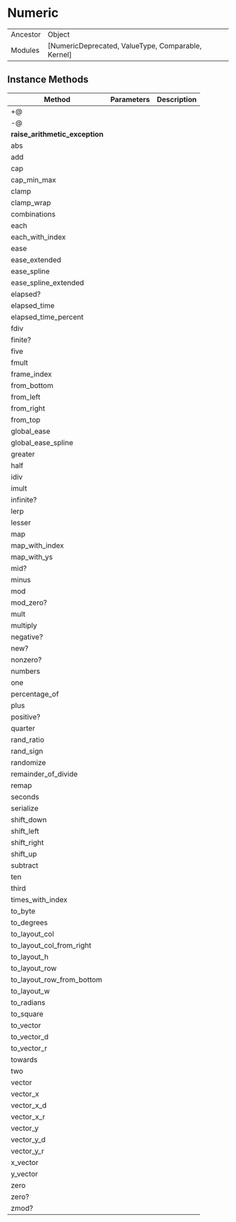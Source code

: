 # Numeric
|  |  |  |
| --- | --- | --- |
| Ancestor | Object |
| Modules | [NumericDeprecated, ValueType, Comparable, Kernel] |


## Instance Methods

| Method | Parameters | Description |
| --- | --- | --- |
| +@ |  |  |
| -@ |  |  |
| __raise_arithmetic_exception__ |  |  |
| abs |  |  |
| add |  |  |
| cap |  |  |
| cap_min_max |  |  |
| clamp |  |  |
| clamp_wrap |  |  |
| combinations |  |  |
| each |  |  |
| each_with_index |  |  |
| ease |  |  |
| ease_extended |  |  |
| ease_spline |  |  |
| ease_spline_extended |  |  |
| elapsed? |  |  |
| elapsed_time |  |  |
| elapsed_time_percent |  |  |
| fdiv |  |  |
| finite? |  |  |
| five |  |  |
| fmult |  |  |
| frame_index |  |  |
| from_bottom |  |  |
| from_left |  |  |
| from_right |  |  |
| from_top |  |  |
| global_ease |  |  |
| global_ease_spline |  |  |
| greater |  |  |
| half |  |  |
| idiv |  |  |
| imult |  |  |
| infinite? |  |  |
| lerp |  |  |
| lesser |  |  |
| map |  |  |
| map_with_index |  |  |
| map_with_ys |  |  |
| mid? |  |  |
| minus |  |  |
| mod |  |  |
| mod_zero? |  |  |
| mult |  |  |
| multiply |  |  |
| negative? |  |  |
| new? |  |  |
| nonzero? |  |  |
| numbers |  |  |
| one |  |  |
| percentage_of |  |  |
| plus |  |  |
| positive? |  |  |
| quarter |  |  |
| rand_ratio |  |  |
| rand_sign |  |  |
| randomize |  |  |
| remainder_of_divide |  |  |
| remap |  |  |
| seconds |  |  |
| serialize |  |  |
| shift_down |  |  |
| shift_left |  |  |
| shift_right |  |  |
| shift_up |  |  |
| subtract |  |  |
| ten |  |  |
| third |  |  |
| times_with_index |  |  |
| to_byte |  |  |
| to_degrees |  |  |
| to_layout_col |  |  |
| to_layout_col_from_right |  |  |
| to_layout_h |  |  |
| to_layout_row |  |  |
| to_layout_row_from_bottom |  |  |
| to_layout_w |  |  |
| to_radians |  |  |
| to_square |  |  |
| to_vector |  |  |
| to_vector_d |  |  |
| to_vector_r |  |  |
| towards |  |  |
| two |  |  |
| vector |  |  |
| vector_x |  |  |
| vector_x_d |  |  |
| vector_x_r |  |  |
| vector_y |  |  |
| vector_y_d |  |  |
| vector_y_r |  |  |
| x_vector |  |  |
| y_vector |  |  |
| zero |  |  |
| zero? |  |  |
| zmod? |  |  |
